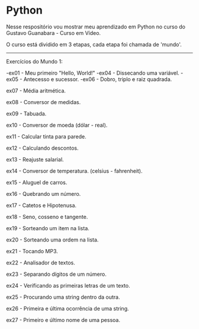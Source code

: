 # Python
 Nesse respositório vou mostrar meu aprendizado em Python no curso do Gustavo Guanabara - Curso em Vídeo.

 O curso está dividido em 3 etapas, cada etapa foi chamada de 'mundo'.

 _______________________________________________________
 Exercícios do Mundo 1:


 -ex01 - Meu primeiro "Hello, World!"
 -ex04 - Dissecando uma variável.
 -ex05 - Antecesso e sucessor.
 -ex06 - Dobro, triplo e raiz quadrada.

 ex07 - Média aritmética.

 ex08 - Conversor de medidas.

 ex09 - Tabuada.

 ex10 - Conversor de moeda (dólar - real).

 ex11 - Calcular tinta para parede.

 ex12 - Calculando descontos.

 ex13 - Reajuste salarial.

 ex14 - Conversor de temperatura. (celsius - fahrenheit).

 ex15 - Aluguel de carros.

 ex16 - Quebrando um número.

 ex17 - Catetos e Hipotenusa.

 ex18 - Seno, cosseno e tangente.

 ex19 - Sorteando um item na lista.

 ex20 - Sorteando uma ordem na lista.

 ex21 - Tocando MP3.

 ex22 - Analisador de textos.

 ex23 - Separando dígitos de um número.

 ex24 - Verificando as primeiras letras de um texto.

 ex25 - Procurando uma string dentro da outra.

 ex26 - Primeira e última ocorrência de uma string.

 ex27 - Primeiro e último nome de uma pessoa.